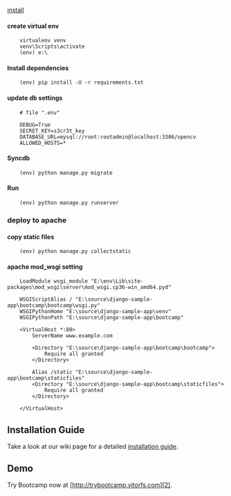 
[install](https://github.com/vitorfs/bootcamp/wiki/Installing-and-Running-Bootcamp)

#### create virtual env
```
    virtualenv venv
    venv\Scripts\activate
    (env) e:\
```


####  Install dependencies
```
    (env) pip install -U -r requirements.txt
```


#### update db settings
```
    # file ".env"

    DEBUG=True
    SECRET_KEY=s3cr3t_key
    DATABASE_URL=mysql://root:rootadmin@localhost:3306/opencv
    ALLOWED_HOSTS=*
```



#### Syncdb
```
    (env) python manage.py migrate
```

#### Run
```
    (env) python manage.py runserver
```


### deploy to apache 

#### copy static files
```
    (env) python manage.py collectstatic
```

#### apache mod_wsgi setting 
```
    LoadModule wsgi_module "E:\env\Lib\site-packages\mod_wsgi\server\mod_wsgi.cp36-win_amd64.pyd"

    WSGIScriptAlias / "E:\source\django-sample-app\bootcamp\bootcamp\wsgi.py"
    WSGIPythonHome "E:\source\django-sample-app\venv"
    WSGIPythonPath "E:\source\django-sample-app\bootcamp"

    <VirtualHost *:80>
        ServerName www.example.com
        
        <Directory "E:\source\django-sample-app\bootcamp\bootcamp">
            Require all granted
        </Directory>
        
        Alias /static "E:\source\django-sample-app\bootcamp\staticfiles"
        <Directory "E:\source\django-sample-app\bootcamp\staticfiles">
            Require all granted
        </Directory>

    </VirtualHost>
``` 


## Installation Guide

Take a look at our wiki page for a detailed [installation guide][3].


## Demo

Try Bootcamp now at [http://trybootcamp.vitorfs.com][2].

[0]: https://www.python.org/
[1]: https://www.djangoproject.com/
[2]: http://trybootcamp.vitorfs.com/
[3]: https://github.com/vitorfs/bootcamp/wiki/Installing-and-Running-Bootcamp
